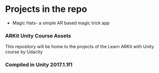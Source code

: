 # Projects in the repo

* Magic Hats- a simple AR based magic trick app


### ARKit Unity Course Assets

This repository will be home to the projects of the Learn ARKit with Unity course by Udacity

### Compiled in Unity 2017.1.1f1
